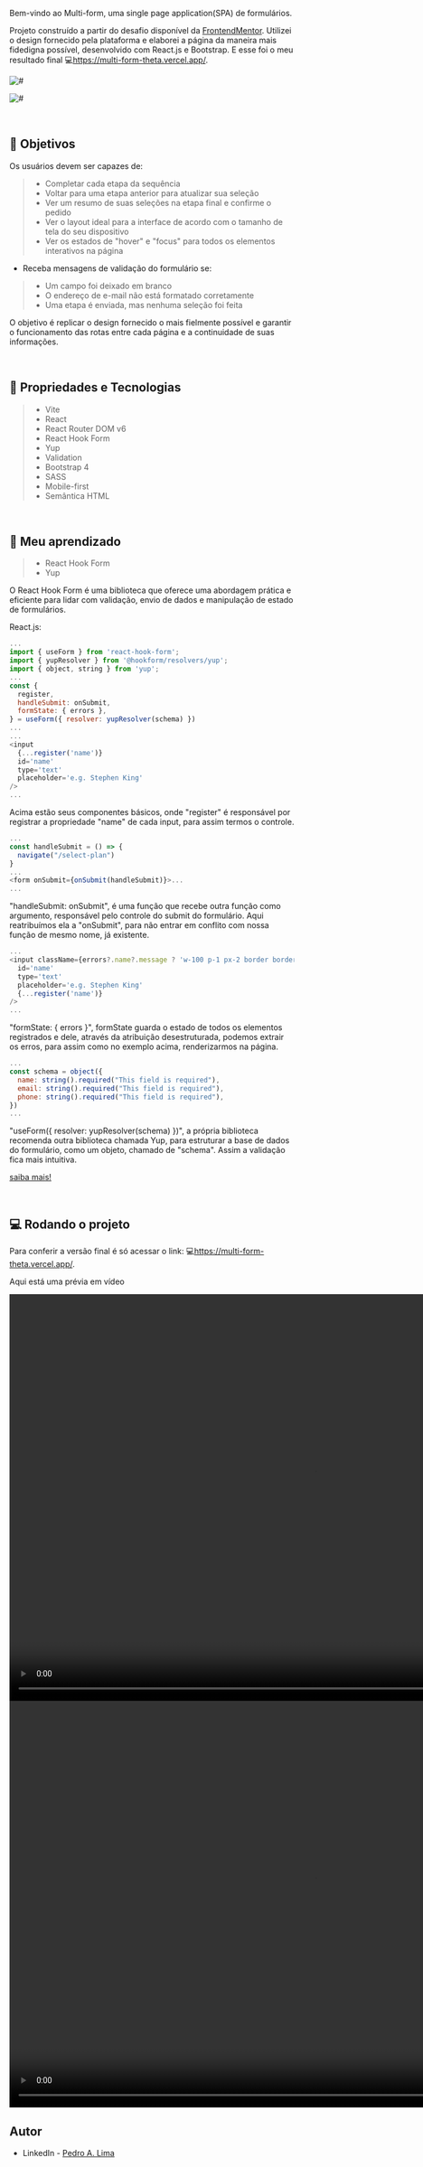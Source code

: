 Bem-vindo ao Multi-form, uma single page application(SPA) de formulários.

Projeto construído a partir do desafio disponível da [FrontendMentor](https://www.frontendmentor.io/challenges/multistep-form-YVAnSdqQBJ). Utilizei o design fornecido pela plataforma e elaborei a página da maneira mais fidedigna possível, desenvolvido com React.js e Bootstrap. E esse foi o meu resultado final 💻<https://multi-form-theta.vercel.app/>.

![#](./public/Frame-1.png)

![#](./public/Frame-2.png)

</br>

## 🎯 Objetivos

Os usuários devem ser capazes de:

> - Completar cada etapa da sequência
> - Voltar para uma etapa anterior para atualizar sua seleção
> - Ver um resumo de suas seleções na etapa final e confirme o pedido
> - Ver o layout ideal para a interface de acordo com o tamanho de tela do seu dispositivo
> - Ver os estados de "hover" e "focus" para todos os elementos interativos na página
- Receba mensagens de validação do formulário se:
> - Um campo foi deixado em branco
> - O endereço de e-mail não está formatado corretamente
> - Uma etapa é enviada, mas nenhuma seleção foi feita

O objetivo é replicar o design fornecido o mais fielmente possível e garantir o funcionamento das rotas entre cada página e a continuidade de suas informações.

</br>

## 🔧 Propriedades e Tecnologias

> - Vite
> - React
> - React Router DOM v6
> - React Hook Form
> - Yup
> - Validation
> - Bootstrap 4
> - SASS
> - Mobile-first
> - Semântica HTML

</br>

## 🧠 Meu aprendizado

> - React Hook Form
> - Yup

O React Hook Form é uma biblioteca que oferece uma abordagem prática e eficiente para lidar com validação, envio de dados e manipulação de estado de formulários.

React.js:
```js
...
import { useForm } from 'react-hook-form';
import { yupResolver } from '@hookform/resolvers/yup';
import { object, string } from 'yup';
...
const {
  register,
  handleSubmit: onSubmit,
  formState: { errors },
} = useForm({ resolver: yupResolver(schema) })
...
...
<input
  {...register('name')} 
  id='name'
  type='text'
  placeholder='e.g. Stephen King'
/>
...
```

Acima estão seus componentes básicos, onde "register" é responsável por registrar a propriedade "name" de cada input, para assim termos o controle.

```js
...
const handleSubmit = () => {
  navigate("/select-plan")
}
...
<form onSubmit={onSubmit(handleSubmit)}>...
...
```

"handleSubmit: onSubmit", é uma função que recebe outra função como argumento, responsável pelo controle do submit do formulário. Aqui reatribuímos ela a "onSubmit", para não entrar em conflito com nossa função de mesmo nome, já existente.

```js
...
<input className={errors?.name?.message ? 'w-100 p-1 px-2 border border-danger rounded' : 'w-100 border rounded p-1 px-2'}
  id='name'
  type='text'
  placeholder='e.g. Stephen King'
  {...register('name')}
/>
...
```

"formState: { errors }", formState guarda o estado de todos os elementos registrados e dele, através da atribuição desestruturada, podemos extrair os erros, para assim como no exemplo acima, renderizarmos na página.

```js
...
const schema = object({
  name: string().required("This field is required"),
  email: string().required("This field is required"),
  phone: string().required("This field is required"),
})
...
```

"useForm({ resolver: yupResolver(schema) })", a própria biblioteca recomenda outra biblioteca chamada Yup, para estruturar a base de dados do formulário, como um objeto, chamado de "schema". Assim a validação fica mais intuitiva.

[saiba mais!](https://react-hook-form.com/get-started)

</br>

## 💻 Rodando o projeto

Para conferir a versão final é só acessar o link: 💻<https://multi-form-theta.vercel.app/>.

Aqui está uma prévia em vídeo

<video src="./public/2023-07-13%2016-32-33.mp4" width="1080" height="720" controls>
  Video not supported
</video>

<video src="./public/preview.mp4" width="1080" height="720" controls>
  Video not supported
</video>

</br>

## Autor

- LinkedIn - [Pedro A. Lima](https://www.linkedin.com/in/pedroalima6/)
